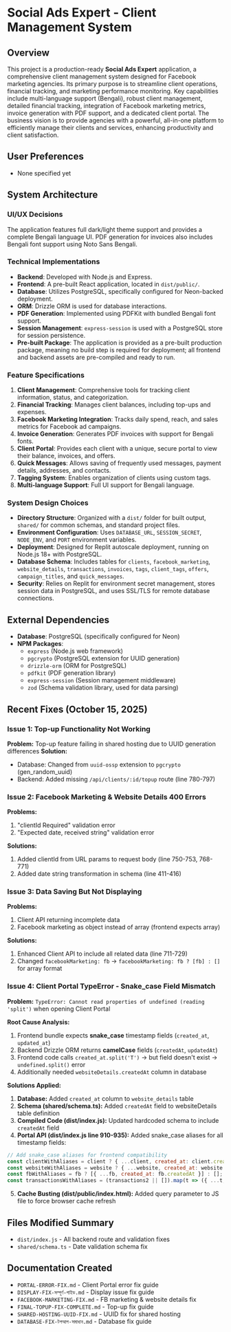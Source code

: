 # Social Ads Expert - Client Management System

## Overview
This project is a production-ready **Social Ads Expert** application, a comprehensive client management system designed for Facebook marketing agencies. Its primary purpose is to streamline client operations, financial tracking, and marketing performance monitoring. Key capabilities include multi-language support (Bengali), robust client management, detailed financial tracking, integration of Facebook marketing metrics, invoice generation with PDF support, and a dedicated client portal. The business vision is to provide agencies with a powerful, all-in-one platform to efficiently manage their clients and services, enhancing productivity and client satisfaction.

## User Preferences
- None specified yet

## System Architecture

### UI/UX Decisions
The application features full dark/light theme support and provides a complete Bengali language UI. PDF generation for invoices also includes Bengali font support using Noto Sans Bengali.

### Technical Implementations
- **Backend**: Developed with Node.js and Express.
- **Frontend**: A pre-built React application, located in `dist/public/`.
- **Database**: Utilizes PostgreSQL, specifically configured for Neon-backed deployment.
- **ORM**: Drizzle ORM is used for database interactions.
- **PDF Generation**: Implemented using PDFKit with bundled Bengali font support.
- **Session Management**: `express-session` is used with a PostgreSQL store for session persistence.
- **Pre-built Package**: The application is provided as a pre-built production package, meaning no build step is required for deployment; all frontend and backend assets are pre-compiled and ready to run.

### Feature Specifications
1.  **Client Management**: Comprehensive tools for tracking client information, status, and categorization.
2.  **Financial Tracking**: Manages client balances, including top-ups and expenses.
3.  **Facebook Marketing Integration**: Tracks daily spend, reach, and sales metrics for Facebook ad campaigns.
4.  **Invoice Generation**: Generates PDF invoices with support for Bengali fonts.
5.  **Client Portal**: Provides each client with a unique, secure portal to view their balance, invoices, and offers.
6.  **Quick Messages**: Allows saving of frequently used messages, payment details, addresses, and contacts.
7.  **Tagging System**: Enables organization of clients using custom tags.
8.  **Multi-language Support**: Full UI support for Bengali language.

### System Design Choices
- **Directory Structure**: Organized with a `dist/` folder for built output, `shared/` for common schemas, and standard project files.
- **Environment Configuration**: Uses `DATABASE_URL`, `SESSION_SECRET`, `NODE_ENV`, and `PORT` environment variables.
- **Deployment**: Designed for Replit autoscale deployment, running on Node.js 18+ with PostgreSQL.
- **Database Schema**: Includes tables for `clients`, `facebook_marketing`, `website_details`, `transactions`, `invoices`, `tags`, `client_tags`, `offers`, `campaign_titles`, and `quick_messages`.
- **Security**: Relies on Replit for environment secret management, stores session data in PostgreSQL, and uses SSL/TLS for remote database connections.

## External Dependencies
-   **Database**: PostgreSQL (specifically configured for Neon)
-   **NPM Packages**:
    -   `express` (Node.js web framework)
    -   `pgcrypto` (PostgreSQL extension for UUID generation)
    -   `drizzle-orm` (ORM for PostgreSQL)
    -   `pdfkit` (PDF generation library)
    -   `express-session` (Session management middleware)
    -   `zod` (Schema validation library, used for data parsing)
## Recent Fixes (October 15, 2025)

### Issue 1: Top-up Functionality Not Working
**Problem:** Top-up feature failing in shared hosting due to UUID generation differences
**Solution:** 
- Database: Changed from `uuid-ossp` extension to `pgcrypto` (gen_random_uuid)
- Backend: Added missing `/api/clients/:id/topup` route (line 780-797)

### Issue 2: Facebook Marketing & Website Details 400 Errors
**Problems:** 
1. "clientId Required" validation error
2. "Expected date, received string" validation error

**Solutions:**
1. Added clientId from URL params to request body (line 750-753, 768-771)
2. Added date string transformation in schema (line 411-416)

### Issue 3: Data Saving But Not Displaying
**Problems:**
1. Client API returning incomplete data
2. Facebook marketing as object instead of array (frontend expects array)

**Solutions:**
1. Enhanced Client API to include all related data (line 711-729)
2. Changed `facebookMarketing: fb` → `facebookMarketing: fb ? [fb] : []` for array format

### Issue 4: Client Portal TypeError - Snake_case Field Mismatch
**Problem:** `TypeError: Cannot read properties of undefined (reading 'split')` when opening Client Portal

**Root Cause Analysis:**
1. Frontend bundle expects **snake_case** timestamp fields (`created_at`, `updated_at`)
2. Backend Drizzle ORM returns **camelCase** fields (`createdAt`, `updatedAt`)
3. Frontend code calls `created_at.split('T')` → but field doesn't exist → `undefined.split()` error
4. Additionally needed `websiteDetails.createdAt` column in database

**Solutions Applied:**
1. **Database:** Added `created_at` column to `website_details` table
2. **Schema (shared/schema.ts):** Added `createdAt` field to websiteDetails table definition
3. **Compiled Code (dist/index.js):** Updated hardcoded schema to include `createdAt` field
4. **Portal API (dist/index.js line 910-935):** Added snake_case aliases for all timestamp fields:
```javascript
// Add snake_case aliases for frontend compatibility
const clientWithAliases = client ? { ...client, created_at: client.createdAt } : null;
const websiteWithAliases = website ? { ...website, created_at: website.createdAt, updated_at: website.updatedAt } : null;
const fbWithAliases = fb ? [{ ...fb, created_at: fb.createdAt }] : [];
const transactionsWithAliases = (transactions2 || []).map(t => ({ ...t, created_at: t.createdAt }));
```
5. **Cache Busting (dist/public/index.html):** Added query parameter to JS file to force browser cache refresh

## Files Modified Summary
- `dist/index.js` - All backend route and validation fixes
- `shared/schema.ts` - Date validation schema fix

## Documentation Created
- `PORTAL-ERROR-FIX.md` - Client Portal error fix guide
- `DISPLAY-FIX-সম্পূর্ণ-গাইড.md` - Display issue fix guide  
- `FACEBOOK-MARKETING-FIX.md` - FB marketing & website details fix
- `FINAL-TOPUP-FIX-COMPLETE.md` - Top-up fix guide
- `SHARED-HOSTING-UUID-FIX.md` - UUID fix for shared hosting
- `DATABASE-FIX-টপআপ-সমাধান.md` - Database fix guide
